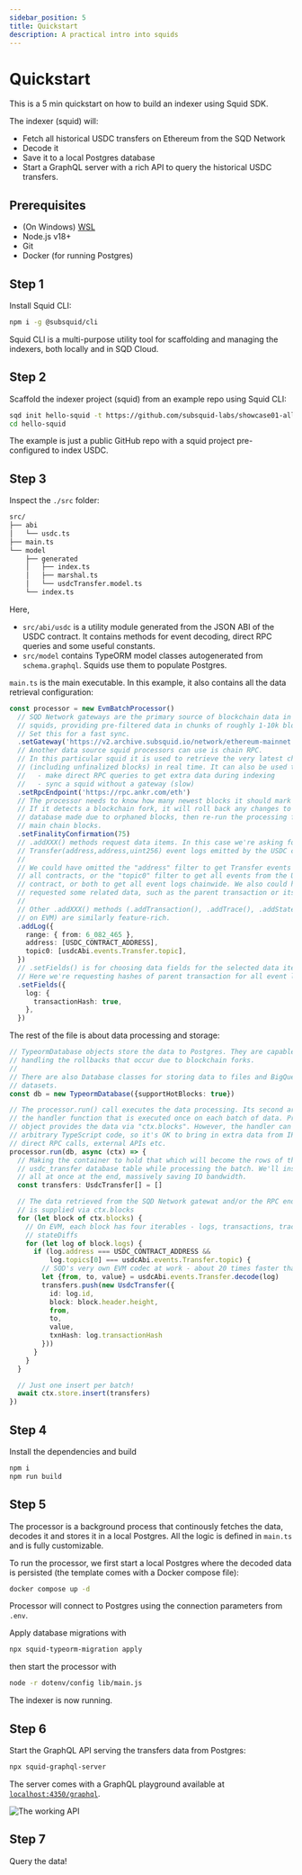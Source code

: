 ```yaml
---
sidebar_position: 5
title: Quickstart
description: A practical intro into squids
---
```


# Quickstart

This is a 5 min quickstart on how to build an indexer using Squid SDK.

[//]: # (It is based on a EVM-template. For other chains, inspect the Solana Quickstart, the Fuel Quickstart...)

The indexer (squid) will:
- Fetch all historical USDC transfers on Ethereum from the SQD Network
- Decode it
- Save it to a local Postgres database
- Start a GraphQL server with a rich API to query the historical USDC transfers.

## Prerequisites

- (On Windows) [WSL](https://learn.microsoft.com/en-us/windows/wsl/install)
- Node.js v18+
- Git
- Docker (for running Postgres)

## Step 1

Install Squid CLI: 

```bash
npm i -g @subsquid/cli
```

Squid CLI is a multi-purpose utility tool for scaffolding and managing the indexers, both locally and in SQD Cloud. 

## Step 2

Scaffold the indexer project (squid) from an example repo using Squid CLI:

```bash
sqd init hello-squid -t https://github.com/subsquid-labs/showcase01-all-usdc-transfers
cd hello-squid
```

The example is just a public GitHub repo with a squid project pre-configured to index USDC.

## Step 3

Inspect the `./src` folder:

```bash
src/
├── abi
│   └── usdc.ts
├── main.ts
└── model
    ├── generated
    │   ├── index.ts
    │   ├── marshal.ts
    │   └── usdcTransfer.model.ts
    └── index.ts
```
Here,
 * `src/abi/usdc` is a utility module generated from the JSON ABI of the USDC contract. It contains methods for event decoding, direct RPC queries and some useful constants.
 * `src/model` contains TypeORM model classes autogenerated from `schema.graphql`. Squids use them to populate Postgres.

`main.ts` is the main executable. In this example, it also contains all the data retrieval configuration:

```ts
const processor = new EvmBatchProcessor()
  // SQD Network gateways are the primary source of blockchain data in
  // squids, providing pre-filtered data in chunks of roughly 1-10k blocks.
  // Set this for a fast sync.
  .setGateway('https://v2.archive.subsquid.io/network/ethereum-mainnet')
  // Another data source squid processors can use is chain RPC.
  // In this particular squid it is used to retrieve the very latest chain data
  // (including unfinalized blocks) in real time. It can also be used to
  //   - make direct RPC queries to get extra data during indexing
  //   - sync a squid without a gateway (slow)
  .setRpcEndpoint('https://rpc.ankr.com/eth')
  // The processor needs to know how many newest blocks it should mark as "hot".
  // If it detects a blockchain fork, it will roll back any changes to the
  // database made due to orphaned blocks, then re-run the processing for the
  // main chain blocks.
  .setFinalityConfirmation(75)
  // .addXXX() methods request data items. In this case we're asking for
  // Transfer(address,address,uint256) event logs emitted by the USDC contract.
  //
  // We could have omitted the "address" filter to get Transfer events from
  // all contracts, or the "topic0" filter to get all events from the USDC
  // contract, or both to get all event logs chainwide. We also could have
  // requested some related data, such as the parent transaction or its traces.
  //
  // Other .addXXX() methods (.addTransaction(), .addTrace(), .addStateDiff()
  // on EVM) are similarly feature-rich.
  .addLog({
    range: { from: 6_082_465 },
    address: [USDC_CONTRACT_ADDRESS],
    topic0: [usdcAbi.events.Transfer.topic],
  })
  // .setFields() is for choosing data fields for the selected data items.
  // Here we're requesting hashes of parent transaction for all event logs.
  .setFields({
    log: {
      transactionHash: true,
    },
  })
```

The rest of the file is about data processing and storage:

```ts
// TypeormDatabase objects store the data to Postgres. They are capable of
// handling the rollbacks that occur due to blockchain forks.
//
// There are also Database classes for storing data to files and BigQuery
// datasets.
const db = new TypeormDatabase({supportHotBlocks: true})

// The processor.run() call executes the data processing. Its second argument is
// the handler function that is executed once on each batch of data. Processor
// object provides the data via "ctx.blocks". However, the handler can contain
// arbitrary TypeScript code, so it's OK to bring in extra data from IPFS,
// direct RPC calls, external APIs etc.
processor.run(db, async (ctx) => {
  // Making the container to hold that which will become the rows of the
  // usdc_transfer database table while processing the batch. We'll insert them
  // all at once at the end, massively saving IO bandwidth.
  const transfers: UsdcTransfer[] = []

  // The data retrieved from the SQD Network gatewat and/or the RPC endpoint
  // is supplied via ctx.blocks
  for (let block of ctx.blocks) {
    // On EVM, each block has four iterables - logs, transactions, traces,
    // stateDiffs
    for (let log of block.logs) {
      if (log.address === USDC_CONTRACT_ADDRESS &&
          log.topics[0] === usdcAbi.events.Transfer.topic) {
        // SQD's very own EVM codec at work - about 20 times faster than ethers
        let {from, to, value} = usdcAbi.events.Transfer.decode(log)
        transfers.push(new UsdcTransfer({
          id: log.id,
          block: block.header.height,
          from,
          to,
          value,
          txnHash: log.transactionHash
        }))
      }
    }
  }

  // Just one insert per batch!
  await ctx.store.insert(transfers)
})
```

## Step 4 
  
Install the dependencies and build

```bash
npm i
npm run build
```

## Step 5

The processor is a background process that continously fetches the data, decodes it and stores it in a local Postgres. All the logic is defined in `main.ts` and is fully customizable.

To run the processor, we first start a local Postgres where the decoded data is persisted (the template comes with a Docker compose file):
```bash
docker compose up -d
```
Processor will connect to Postgres using the connection parameters from `.env`.

Apply database migrations with
```bash
npx squid-typeorm-migration apply
```
then start the processor with
```bash
node -r dotenv/config lib/main.js
```
The indexer is now running.

## Step 6

Start the GraphQL API serving the transfers data from Postgres:
```bash
npx squid-graphql-server
```
The server comes with a GraphQL playground available at [`localhost:4350/graphql`](http://localhost:4350/graphql).

![The working API](./quickstart-working-api.png)

## Step 7

Query the data!
